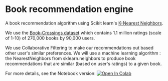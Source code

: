# Book recommendation engine

A book recommendation algorithm using Scikit learn's [K-Nearest Neighbors](https://scikit-learn.org/stable/modules/neighbors.html).

We use the [Book-Crossings dataset](http://www2.informatik.uni-freiburg.de/~cziegler/BX/) which contains 1.1 million ratings (scale of 1-10) of 270,000 books by 90,000 users.

We use Collaborative Filtering to make our recommendations out based other user's similar preferences. We will use a machine learning algorithm : the NearestNeighbors from sklearn.neighbors to produce book recommendations that are similar (based on user's ratings) to a given book.

For more details, see the Notebook version: [![Open In Colab](https://colab.research.google.com/assets/colab-badge.svg)](https://colab.research.google.com/github/Sithlord-dev/Book_recommendation_engine/blob/main/Book%20recommendation%20engine.ipynb)

